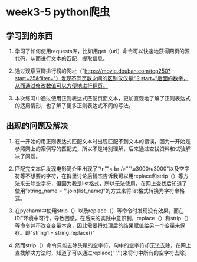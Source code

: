 # week3-5 python爬虫

## 学习到的东西

1. 学习了如何使用requests库，比如用get（url）命令可以快速地获得网页的源代码，从而进行文本的匹配，提取信息。

2. 通过观察豆瓣排行榜的网址（"https://movie.douban.com/top250?start=25&filter="）发现不同页数之间的区别仅仅是“？start=”后面的数字，从而通过修改数值可以方便地进行翻页。

3. 本次练习中通过使用正则表达式匹配页面文本，更加直观地了解了正则表达式的适用情形，也了解了更多正则表达式不同的写法。

## 出现的问题及解决

1. 在一开始的用正则表达式匹配文本时出现匹配不到文本的错误，因为一开始是参照网上的案例写的匹配式，所以不是特别理解，后来通过查找资料和试验解决了问题。

2. 匹配完文本后发现电影简介里出现了“\n”"< br />""\u3000\u3000"以及空字符等不想要的字符，在群里讨论后智杰告诉我可以用replace和strip（）等方法来去除空字符，但因为我是list格式，所以无法使用，在网上查找后知道了使用“string_name = ''.join(list_name)”的方式来将list格式转换为字符串格式。

3. 在pycharm中使用strip（）以及replace（）等命令时发现没有效果，而在IDE环境中可行，导致困惑，在后来的实践中意识到，replace（）和strip（）等命令并不改变变量本身，因此需要将处理后的结果赋值给另一个变量来保存。即"string1 = string.replace()"

4. 然而strip（）命令只能去除头尾的空字符，句中的空字符却无法去除，在网上查找解决方法时，知道了可以通过replace(' ','')来将句中所有的空字符去除。